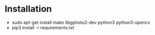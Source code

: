 # Installation
* sudo apt-get install make libgphoto2-dev python3 python3-opencv
* pip3 install -r requirements.txt